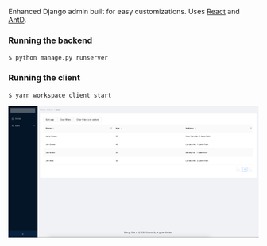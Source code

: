 Enhanced Django admin built for easy customizations. Uses [React](https://reactjs.org/) and [AntD](https://ant.design/).  

### Running the backend
```
$ python manage.py runserver
```

### Running the client
```
$ yarn workspace client start
```

![admin](docs/admin.png)
